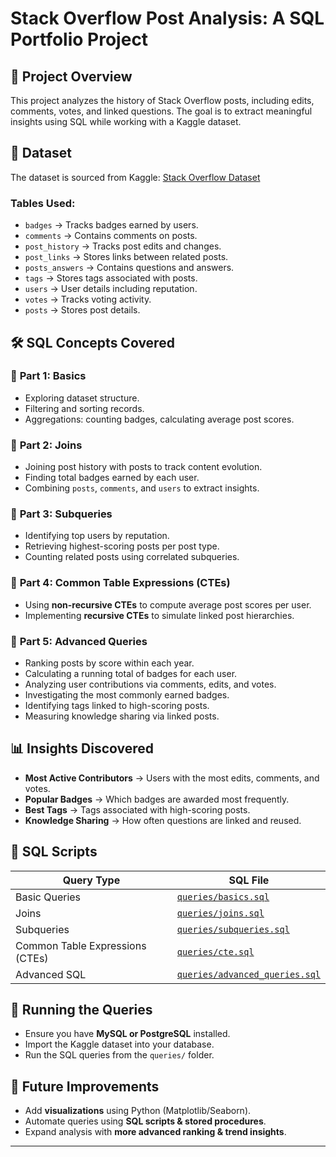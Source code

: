 # Stack Overflow Post Analysis: A SQL Portfolio Project

## 📌 Project Overview
This project analyzes the history of Stack Overflow posts, including edits, comments, votes, and linked questions. The goal is to extract meaningful insights using SQL while working with a Kaggle dataset.

## 📂 Dataset
The dataset is sourced from Kaggle: [Stack Overflow Dataset](https://www.kaggle.com/datasets/stackoverflow/stackoverflow/data?select=post_history)

### Tables Used:
- `badges` → Tracks badges earned by users.
- `comments` → Contains comments on posts.
- `post_history` → Tracks post edits and changes.
- `post_links` → Stores links between related posts.
- `posts_answers` → Contains questions and answers.
- `tags` → Stores tags associated with posts.
- `users` → User details including reputation.
- `votes` → Tracks voting activity.
- `posts` → Stores post details.

## 🛠 SQL Concepts Covered
### 🔹 **Part 1: Basics**
- Exploring dataset structure.
- Filtering and sorting records.
- Aggregations: counting badges, calculating average post scores.

### 🔹 **Part 2: Joins**
- Joining post history with posts to track content evolution.
- Finding total badges earned by each user.
- Combining `posts`, `comments`, and `users` to extract insights.

### 🔹 **Part 3: Subqueries**
- Identifying top users by reputation.
- Retrieving highest-scoring posts per post type.
- Counting related posts using correlated subqueries.

### 🔹 **Part 4: Common Table Expressions (CTEs)**
- Using **non-recursive CTEs** to compute average post scores per user.
- Implementing **recursive CTEs** to simulate linked post hierarchies.

### 🔹 **Part 5: Advanced Queries**
- Ranking posts by score within each year.
- Calculating a running total of badges for each user.
- Analyzing user contributions via comments, edits, and votes.
- Investigating the most commonly earned badges.
- Identifying tags linked to high-scoring posts.
- Measuring knowledge sharing via linked posts.

## 📊 Insights Discovered
- **Most Active Contributors** → Users with the most edits, comments, and votes.
- **Popular Badges** → Which badges are awarded most frequently.
- **Best Tags** → Tags associated with high-scoring posts.
- **Knowledge Sharing** → How often questions are linked and reused.

## 📜 SQL Scripts
| Query Type | SQL File |
|------------|------------|
| Basic Queries | [`queries/basics.sql`](sql_porfolio_part01.sql) |
| Joins | [`queries/joins.sql`](sql_porfolio_part02.sql) |
| Subqueries | [`queries/subqueries.sql`](sql_porfolio_part03.sql) |
| Common Table Expressions (CTEs) | [`queries/cte.sql`](sql_porfolio_part04.sql) |
| Advanced SQL | [`queries/advanced_queries.sql`](sql_porfolio_part05.sql) |

## 🚀 Running the Queries
- Ensure you have **MySQL or PostgreSQL** installed.
- Import the Kaggle dataset into your database.
- Run the SQL queries from the `queries/` folder.

## 📌 Future Improvements
- Add **visualizations** using Python (Matplotlib/Seaborn).
- Automate queries using **SQL scripts & stored procedures**.
- Expand analysis with **more advanced ranking & trend insights**.

---

